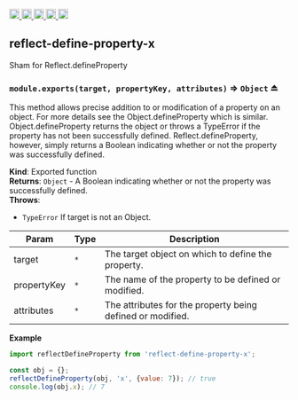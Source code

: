<a href="https://travis-ci.org/Xotic750/reflect-define-property-x"
  title="Travis status">
<img
  src="https://travis-ci.org/Xotic750/reflect-define-property-x.svg?branch=master"
  alt="Travis status" height="18">
</a>
<a href="https://david-dm.org/Xotic750/reflect-define-property-x"
  title="Dependency status">
<img src="https://david-dm.org/Xotic750/reflect-define-property-x/status.svg"
  alt="Dependency status" height="18"/>
</a>
<a
  href="https://david-dm.org/Xotic750/reflect-define-property-x?type=dev"
  title="devDependency status">
<img src="https://david-dm.org/Xotic750/reflect-define-property-x/dev-status.svg"
  alt="devDependency status" height="18"/>
</a>
<a href="https://badge.fury.io/js/reflect-define-property-x"
  title="npm version">
<img src="https://badge.fury.io/js/reflect-define-property-x.svg"
  alt="npm version" height="18">
</a>
<a href="https://www.jsdelivr.com/package/npm/reflect-define-property-x"
  title="jsDelivr hits">
<img src="https://data.jsdelivr.com/v1/package/npm/reflect-define-property-x/badge?style=rounded"
  alt="jsDelivr hits" height="18">
</a>

<a name="module_reflect-define-property-x"></a>

## reflect-define-property-x

Sham for Reflect.defineProperty

<a name="exp_module_reflect-define-property-x--module.exports"></a>

### `module.exports(target, propertyKey, attributes)` ⇒ <code>Object</code> ⏏

This method allows precise addition to or modification of a property on an object.
For more details see the Object.defineProperty which is similar.
Object.defineProperty returns the object or throws a TypeError if the property
has not been successfully defined. Reflect.defineProperty, however, simply returns
a Boolean indicating whether or not the property was successfully defined.

**Kind**: Exported function  
**Returns**: <code>Object</code> - A Boolean indicating whether or not the property was successfully defined.  
**Throws**:

- <code>TypeError</code> If target is not an Object.

| Param       | Type            | Description                                                |
| ----------- | --------------- | ---------------------------------------------------------- |
| target      | <code>\*</code> | The target object on which to define the property.         |
| propertyKey | <code>\*</code> | The name of the property to be defined or modified.        |
| attributes  | <code>\*</code> | The attributes for the property being defined or modified. |

**Example**

```js
import reflectDefineProperty from 'reflect-define-property-x';

const obj = {};
reflectDefineProperty(obj, 'x', {value: 7}); // true
console.log(obj.x); // 7
```
